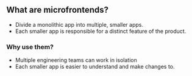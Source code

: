 ## What are microfrontends?
- Divide a monolithic app into multiple, smaller apps.
- Each smaller app is responsible for a distinct feature of the product.

### Why use them?
- Multiple engineering teams can work in isolation
- Each smaller app is easier to understand and make changes to.
